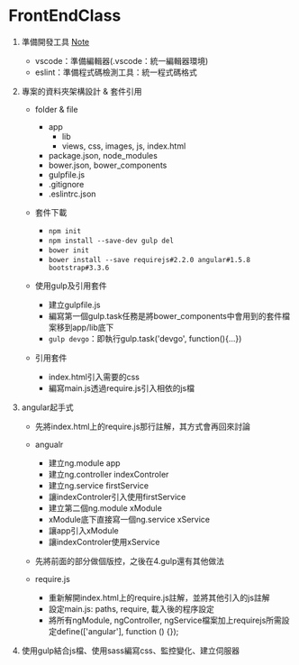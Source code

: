 # FrontEndClass

1. 準備開發工具 [Note](http://www.evernote.com/l/AAeap5z2RL5GcKsxuoJnLJG8G7e4dV18gZU/)
    - vscode：準備編輯器(.vscode：統一編輯器環境)
    - eslint：準備程式碼檢測工具：統一程式碼格式

2. 專案的資料夾架構設計 & 套件引用
    - folder & file
        - app
            - lib
            - views, css, images, js, index.html
        - package.json, node_modules
        - bower.json, bower_components
        - gulpfile.js
        - .gitignore
        - .eslintrc.json

    - 套件下載
        - `npm init`
        - `npm install --save-dev gulp del`
        - `bower init`
        - `bower install --save requirejs#2.2.0 angular#1.5.8 bootstrap#3.3.6`

    - 使用gulp及引用套件
        - 建立gulpfile.js
        - 編寫第一個gulp.task任務是將bower_components中會用到的套件檔案移到app/lib底下
        - `gulp devgo`：即執行gulp.task('devgo', function(){...})

    - 引用套件
        - index.html引入需要的css
        - 編寫main.js透過require.js引入相依的js檔

3. angular起手式
    - 先將index.html上的require.js那行註解，其方式會再回來討論
    - angualr
        - 建立ng.module app
        - 建立ng.controller indexControler
        - 建立ng.service firstService
        - 讓indexControler引入使用firstService
        - 建立第二個ng.module xModule
        - xModule底下直接寫一個ng.service xService
        - 讓app引入xModule
        - 讓indexControler使用xService

    - 先將前面的部分做個版控，之後在4.gulp還有其他做法
    - require.js
        - 重新解開index.html上的require.js註解，並將其他引入的js註解
        - 設定main.js: paths, require, 載入後的程序設定
        - 將所有ngModule, ngController, ngService檔案加上requirejs所需設定define(['angular'], function () {});

4. 使用gulp結合js檔、使用sass編寫css、監控變化、建立伺服器